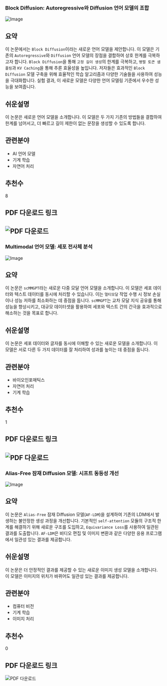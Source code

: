 ### Block Diffusion: Autoregressive와 Diffusion 언어 모델의 조합

![Image](https://cdn-thumbnails.huggingface.co/social-thumbnails/papers/2503.09573.png)

## 요약
이 논문에서는 `Block Diffusion`이라는 새로운 언어 모델을 제안합니다. 이 모델은 기존의 `Autoregressive`와 `Diffusion` 언어 모델의 장점을 결합하여 상호 한계를 극복하고자 합니다. `Block Diffusion`을 통해 `고정 길이 생성`의 한계를 극복하고, `병렬 토큰 샘플링`과 `KV Caching`을 통해 추론 효율성을 높입니다. 저자들은 효과적인 `Block Diffusion` 모델 구축을 위해 효율적인 학습 알고리즘과 다양한 기술들을 사용하여 성능을 극대화합니다. 실험 결과, 이 새로운 모델은 다양한 언어 모델링 기준에서 우수한 성능을 보여줍니다.

## 쉬운설명
이 논문은 새로운 언어 모델을 소개합니다. 이 모델은 두 가지 기존의 방법들을 결합하여 한계를 넘어서고, 더 빠르고 길이 제한이 없는 문장을 생성할 수 있도록 합니다.

## 관련분야
- AI 언어 모델
- 기계 학습
- 자연어 처리

## 추천수
8

## PDF 다운로드 링크
![PDF 다운로드](https://arxiv.org/pdf/2503.09573)
---

### Multimodal 언어 모델: 세포 전사체 분석

![Image](https://cdn-thumbnails.huggingface.co/social-thumbnails/papers/2503.09427.png)

## 요약
이 논문은 `scMMGPT`라는 새로운 다중 모달 언어 모델을 소개합니다. 이 모델은 세포 데이터와 텍스트 데이터를 동시에 처리할 수 있습니다. 이는 `멀티모달` 작업 수행 시 정보 손실이나 성능 저하를 최소화하는 데 중점을 둡니다. `scMMGPT`는 교차 모달 지식 공유를 통해 성능을 향상시키고, 대규모 데이터셋을 활용하여 세포와 텍스트 간의 간극을 효과적으로 해소하는 것을 목표로 합니다.

## 쉬운설명
이 논문은 세포 데이터와 글자를 동시에 이해할 수 있는 새로운 모델을 소개합니다. 이 모델은 서로 다른 두 가지 데이터를 잘 처리하여 성과를 높이는 데 중점을 둡니다.

## 관련분야
- 바이오인포매틱스
- 자연어 처리
- 기계 학습

## 추천수
1

## PDF 다운로드 링크
![PDF 다운로드](https://arxiv.org/pdf/2503.09427)
---

### Alias-Free 잠재 Diffusion 모델: 시프트 동등성 개선

![Image](https://cdn-thumbnails.huggingface.co/social-thumbnails/papers/2503.09419.png)

## 요약
이 논문은 `Alias-Free` 잠재 Diffusion 모델(`AF-LDM`)을 설계하여 기존의 LDM에서 발생하는 불안정한 생성 과정을 개선합니다. 기본적인 `self-attention` 모듈의 구조적 한계를 해결하기 위해 새로운 구조를 도입하고, `Equivariance Loss`를 사용하여 일관된 결과를 도출합니다. `AF-LDM`은 비디오 편집 및 이미지 변환과 같은 다양한 응용 프로그램에서 일관성 있는 결과를 제공합니다.

## 쉬운설명
이 논문은 더 안정적인 결과를 제공할 수 있는 새로운 이미지 생성 모델을 소개합니다. 이 모델은 이미지의 위치가 바뀌어도 일관성 있는 결과를 제공합니다.

## 관련분야
- 컴퓨터 비전
- 기계 학습
- 이미지 처리

## 추천수
0

## PDF 다운로드 링크
![PDF 다운로드](https://arxiv.org/pdf/2503.09419)
